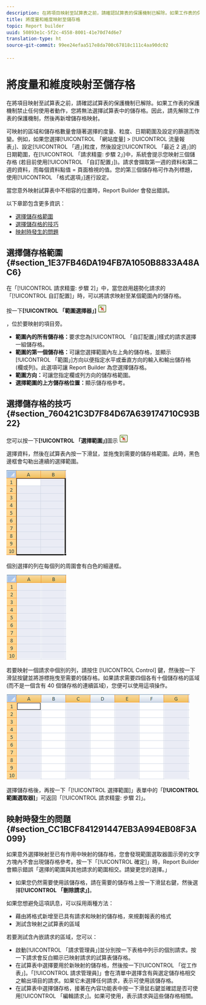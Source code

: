 ```yaml
---
description: 在將項目映射至試算表之前，請確認試算表的保護機制已解除。如果工作表的保護機制禁止任何使用者動作，您將無法選擇試算表中的儲存格。因此，請先解除工作表的保護機制，然後再新增儲存格映射。
title: 將度量和維度映射至儲存格
topic: Report builder
uuid: 50893e1c-5f2c-4558-8001-41e70d74d6e7
translation-type: ht
source-git-commit: 99ee24efaa517e8da700c67818c111c4aa90dc02

---
```



# 將度量和維度映射至儲存格

在將項目映射至試算表之前，請確認試算表的保護機制已解除。如果工作表的保護機制禁止任何使用者動作，您將無法選擇試算表中的儲存格。因此，請先解除工作表的保護機制，然後再新增儲存格映射。

可映射的區域和儲存格數量會隨著選擇的度量、粒度、日期範圍及設定的篩選而改變。例如，如果您選擇[!UICONTROL 「網站度量] > [!UICONTROL 流量報表」]、設定[!UICONTROL 「週」]粒度，然後設定[!UICONTROL 「最近 2 週」]的日期範圍，在[!UICONTROL 「請求精靈: 步驟 2」]中，系統會提示您映射三個儲存格 (若目前使用[!UICONTROL 「自訂配置」])。請求會擷取第一週的資料和第二週的資料，而每個資料點值 = 頁面檢視的值。您的第三個儲存格可作為列標題，使用[!UICONTROL 「格式選項」]進行設定。

當您意外映射試算表中不相容的位置時，Report Builder 會發出錯誤。

以下章節包含更多資訊：

* [選擇儲存格範圍](/help/analyze/report-builder/layout/map-metrics-and-dimensions-to-cells.md#section_1E37FB46DA194FB7A1050B8833A48AC6)
* [選擇儲存格的技巧](/help/analyze/report-builder/layout/map-metrics-and-dimensions-to-cells.md#section_760421C3D7F84D67A639174710C93B22)
* [映射時發生的問題](/help/analyze/report-builder/layout/map-metrics-and-dimensions-to-cells.md#section_CC1BCF841291447EB3A994EB08F3A099)

## 選擇儲存格範圍 {#section_1E37FB46DA194FB7A1050B8833A48AC6}

在「[!UICONTROL 請求精靈: 步驟 2]」中，當您啟用趨勢化請求的「[!UICONTROL 自訂配置]」時，可以將請求映射至某個範圍內的儲存格。

按一下&#x200B;**[!UICONTROL 「範圍選擇器」]** ![select_cell_icon.png](assets/select_cell_icon.png)

，位於要映射的項目旁。

* **範圍內的所有儲存格：**&#x200B;要求您為[!UICONTROL 「自訂配置」]樣式的請求選擇一組儲存格。
* **範圍的第一個儲存格：**&#x200B;可讓您選擇範圍內左上角的儲存格，並顯示[!UICONTROL 「範圍」]方向以便指定水平或垂直方向的輸入和輸出儲存格 (欄或列)。此選項可讓 Report Builder 為您選擇儲存格。
* **範圍方向：**&#x200B;可讓您指定欄或列方向的儲存格範圍。
* **選擇範圍的上方儲存格位置：**&#x200B;顯示儲存格參考。

## 選擇儲存格的技巧 {#section_760421C3D7F84D67A639174710C93B22}

您可以按一下&#x200B;**[!UICONTROL 「選擇範圍」]**&#x200B;圖示 ![select_cell_icon.png](assets/select_cell_icon.png) 

 選擇資料，然後在試算表內按一下滑鼠，並拖曳到需要的儲存格範圍。此時，黑色邊框會勾勒出連續的選擇範圍。

![](assets/twenty_cells.gif)

個別選擇的列在每個列的周圍會有白色的細邊框。

![](assets/twoXten_cells_highlighted.gif)

若要映射一個請求中個別的列，請按住 [!UICONTROL Control] 鍵，然後按一下滑鼠按鍵並將游標拖曳至需要的儲存格。如果請求需要四個各有十個儲存格的區域 (而不是一個含有 40 個儲存格的連續區域)，您便可以使用這項操作。

![](assets/map4.png)

選擇儲存格後，再按一下「[!UICONTROL 選擇範圍]」表單中的「**[!UICONTROL 範圍選取器]**」可返回「[!UICONTROL 請求精靈: 步驟 2]」。

## 映射時發生的問題 {#section_CC1BCF841291447EB3A994EB08F3A099}

如果意外選擇映射至已有作用中映射的儲存格，您會發現範圍選取器圖示旁的文字方塊內不會出現儲存格參考。按一下「[!UICONTROL 確定]」時，Report Builder 會顯示錯誤「選擇的範圍與其他請求的範圍相交。請變更您的選擇。」

* 如果您仍然需要使用該儲存格，請在需要的儲存格上按一下滑鼠右鍵，然後選擇&#x200B;**[!UICONTROL 「刪除請求」]**。

如果您想避免這項訊息，可以採用兩種方法：

* 藉由將格式新增至已具有請求和映射的儲存格，來規劃報表的格式
* 測試含映射之試算表的區域

若要測試含內嵌請求的區域，您可以：

* 啟動[!UICONTROL 「請求管理員」]並分別按一下表格中列示的個別請求。按一下請求會反白顯示已映射請求的試算表儲存格。
* 在試算表中選擇要用於新映射的儲存格，然後按一下[!UICONTROL 「從工作表」]。「[!UICONTROL 請求管理員]」會在清單中選擇含有與選定儲存格相交之輸出項目的請求。如果它未選擇任何請求，表示可使用該儲存格。
* 在試算表中選擇儲存格，接著在內容功能表中按一下滑鼠右鍵並確認是否可使用[!UICONTROL 「編輯請求」]。如果可使用，表示請求與這些儲存格相關。
